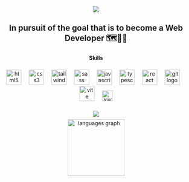 <div align="center">
  <img src="https://github.com/vvaciej/vvaciej/assets/140758922/c34b0e6f-851d-4a45-a357-65cac9bc3f12">
</div>
<h2 align="center">In pursuit of the goal that is to become a Web Developer 🗺️🎯🔜</h2>

###

<h4 align="center">Skills</h4>

###

<div align="center">
  <img src="https://cdn.jsdelivr.net/gh/devicons/devicon/icons/html5/html5-original.svg" height="40" alt="html5 logo"  />
  <img width="12" />
  <img src="https://cdn.jsdelivr.net/gh/devicons/devicon/icons/css3/css3-original.svg" height="40" alt="css3 logo"  />
  <img width="12" />
  <img src="https://profilinator.rishav.dev/skills-assets/tailwindcss.svg" height="40" alt="tailwindcss logo"  />
  <img width="12" />
  <img src="https://cdn.jsdelivr.net/gh/devicons/devicon/icons/sass/sass-original.svg" height="40" alt="sass logo"  />
  <img width="12" />
  <img src="https://cdn.jsdelivr.net/gh/devicons/devicon/icons/javascript/javascript-original.svg" height="40" alt="javascript logo"  />
  <img width="12" />
  <img src="https://cdn.jsdelivr.net/gh/devicons/devicon/icons/typescript/typescript-original.svg" height="40" alt="typescript logo"  />
  <img width="12" />
  <img src="https://cdn.jsdelivr.net/gh/devicons/devicon/icons/react/react-original.svg" height="40" alt="react logo"  />
  <img width="12" />
  <img src="https://cdn.jsdelivr.net/gh/devicons/devicon/icons/git/git-original.svg" height="40" alt="git logo"  />
  <img width="12" />
  <img src="https://www.svgrepo.com/show/374167/vite.svg" height="40" alt="vite logo" />
  <img width="12" />
  <img src="https://upload.wikimedia.org/wikipedia/commons/9/93/Amazon_Web_Services_Logo.svg" alt="AWS" height="28" />
</div>

###

<div align="center">
  <a href="https://www.codewars.com/users/vvaciejJS" target="_blank"> <img src="https://www.codewars.com/users/vvaciejJS/badges/large" /> </a>
</div>
<img height="6" />
<div align="center">
  <img src="https://github-readme-stats.vercel.app/api/top-langs?username=vvaciej&locale=en&hide_title=false&layout=compact&card_width=320&langs_count=5&theme=dracula&hide_border=false&order=2" height="150" alt="languages graph"  />
</div>

###
<!-- https://profilinator.rishav.dev /--!>
